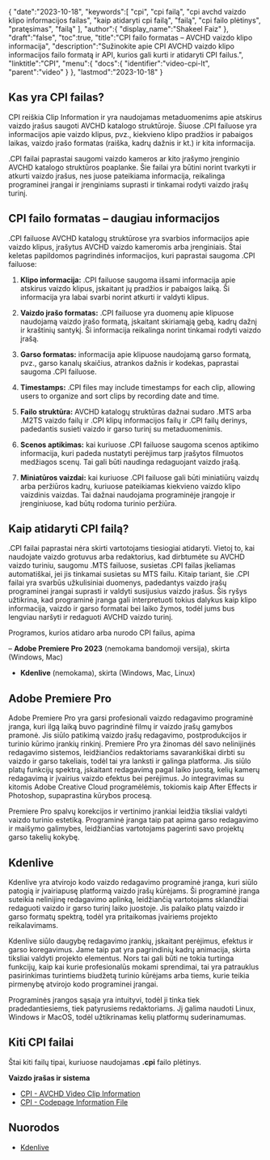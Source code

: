 {
   "date":"2023-10-18",
   "keywords":[
"cpi",
"cpi failą",
"cpi avchd vaizdo klipo informacijos failas",
"kaip atidaryti cpi failą",
"failą",
"cpi failo plėtinys",
"pratęsimas",
"failą"
],
   "author":{
      "display_name":"Shakeel Faiz"
},
   "draft":"false",
   "toc":true,
   "title":"CPI failo formatas – AVCHD vaizdo klipo informacija",
   "description":"Sužinokite apie CPI AVCHD vaizdo klipo informacijos failo formatą ir API, kurios gali kurti ir atidaryti CPI failus.",
   "linktitle":"CPI",
   "menu":{
      "docs":{
         "identifier":"video-cpi-lt",
         "parent":"video"
}
},
   "lastmod":"2023-10-18"
}

## Kas yra CPI failas?

CPI reiškia Clip Information ir yra naudojamas metaduomenims apie atskirus vaizdo įrašus saugoti AVCHD katalogo struktūroje. Šiuose .CPI failuose yra informacijos apie vaizdo klipus, pvz., kiekvieno klipo pradžios ir pabaigos laikas, vaizdo įrašo formatas (raiška, kadrų dažnis ir kt.) ir kita informacija.

.CPI failai paprastai saugomi vaizdo kameros ar kito įrašymo įrenginio AVCHD katalogo struktūros poaplanke. Šie failai yra būtini norint tvarkyti ir atkurti vaizdo įrašus, nes juose pateikiama informacija, reikalinga programinei įrangai ir įrenginiams suprasti ir tinkamai rodyti vaizdo įrašų turinį.

## CPI failo formatas – daugiau informacijos

.CPI failuose AVCHD katalogų struktūrose yra svarbios informacijos apie vaizdo klipus, įrašytus AVCHD vaizdo kameromis arba įrenginiais. Štai keletas papildomos pagrindinės informacijos, kuri paprastai saugoma .CPI failuose:

1.  **Klipo informacija:** .CPI failuose saugoma išsami informacija apie atskirus vaizdo klipus, įskaitant jų pradžios ir pabaigos laiką. Ši informacija yra labai svarbi norint atkurti ir valdyti klipus.
    
2.  **Vaizdo įrašo formatas:** .CPI failuose yra duomenų apie klipuose naudojamą vaizdo įrašo formatą, įskaitant skiriamąją gebą, kadrų dažnį ir kraštinių santykį. Ši informacija reikalinga norint tinkamai rodyti vaizdo įrašą.
    
3.  **Garso formatas:** informacija apie klipuose naudojamą garso formatą, pvz., garso kanalų skaičius, atrankos dažnis ir kodekas, paprastai saugoma .CPI failuose.
    
4.  **Timestamps:** .CPI files may include timestamps for each clip, allowing users to organize and sort clips by recording date and time.
    
5.  **Failo struktūra:** AVCHD katalogų struktūras dažnai sudaro .MTS arba .M2TS vaizdo failų ir .CPI klipų informacijos failų ir .CPI failų derinys, padedantis susieti vaizdo ir garso turinį su metaduomenimis.
    
6.  **Scenos aptikimas:** kai kuriuose .CPI failuose saugoma scenos aptikimo informacija, kuri padeda nustatyti perėjimus tarp įrašytos filmuotos medžiagos scenų. Tai gali būti naudinga redaguojant vaizdo įrašą.
    
7.  **Miniatūros vaizdai:** kai kuriuose .CPI failuose gali būti miniatiūrų vaizdų arba peržiūros kadrų, kuriuose pateikiamas kiekvieno vaizdo klipo vaizdinis vaizdas. Tai dažnai naudojama programinėje įrangoje ir įrenginiuose, kad būtų rodoma turinio peržiūra.
    
## Kaip atidaryti CPI failą?

.CPI failai paprastai nėra skirti vartotojams tiesiogiai atidaryti. Vietoj to, kai naudojate vaizdo grotuvus arba redaktorius, kad dirbtumėte su AVCHD vaizdo turiniu, saugomu .MTS failuose, susietas .CPI failas įkeliamas automatiškai, jei jis tinkamai susietas su MTS failu. Kitaip tariant, šie .CPI failai yra svarbūs užkulisiniai duomenys, padedantys vaizdo įrašų programinei įrangai suprasti ir valdyti susijusius vaizdo įrašus. Šis ryšys užtikrina, kad programinė įranga gali interpretuoti tokius dalykus kaip klipo informacija, vaizdo ir garso formatai bei laiko žymos, todėl jums bus lengviau naršyti ir redaguoti AVCHD vaizdo turinį.

Programos, kurios atidaro arba nurodo CPI failus, apima

– **Adobe Premiere Pro 2023** (nemokama bandomoji versija), skirta (Windows, Mac)
- **Kdenlive** (nemokama), skirta (Windows, Mac, Linux)

## Adobe Premiere Pro

Adobe Premiere Pro yra garsi profesionali vaizdo redagavimo programinė įranga, kuri ilgą laiką buvo pagrindinė filmų ir vaizdo įrašų gamybos pramonė. Jis siūlo patikimą vaizdo įrašų redagavimo, postprodukcijos ir turinio kūrimo įrankių rinkinį. Premiere Pro yra žinomas dėl savo nelinijinės redagavimo sistemos, leidžiančios redaktoriams savarankiškai dirbti su vaizdo ir garso takeliais, todėl tai yra lanksti ir galinga platforma. Jis siūlo platų funkcijų spektrą, įskaitant redagavimą pagal laiko juostą, kelių kamerų redagavimą ir įvairius vaizdo efektus bei perėjimus. Jo integravimas su kitomis Adobe Creative Cloud programėlėmis, tokiomis kaip After Effects ir Photoshop, supaprastina kūrybos procesą.

Premiere Pro spalvų korekcijos ir vertinimo įrankiai leidžia tiksliai valdyti vaizdo turinio estetiką. Programinė įranga taip pat apima garso redagavimo ir maišymo galimybes, leidžiančias vartotojams pagerinti savo projektų garso takelių kokybę.

## Kdenlive

Kdenlive yra atvirojo kodo vaizdo redagavimo programinė įranga, kuri siūlo patogią ir įvairiapusę platformą vaizdo įrašų kūrėjams. Ši programinė įranga suteikia nelinijinę redagavimo aplinką, leidžiančią vartotojams sklandžiai redaguoti vaizdo ir garso turinį laiko juostoje. Jis palaiko platų vaizdo ir garso formatų spektrą, todėl yra pritaikomas įvairiems projekto reikalavimams.

Kdenlive siūlo daugybę redagavimo įrankių, įskaitant perėjimus, efektus ir garso koregavimus. Jame taip pat yra pagrindinių kadrų animacija, skirta tiksliai valdyti projekto elementus. Nors tai gali būti ne tokia turtinga funkcijų, kaip kai kurie profesionalūs mokami sprendimai, tai yra patrauklus pasirinkimas turintiems biudžetą turinio kūrėjams arba tiems, kurie teikia pirmenybę atvirojo kodo programinei įrangai.

Programinės įrangos sąsaja yra intuityvi, todėl ji tinka tiek pradedantiesiems, tiek patyrusiems redaktoriams. Jį galima naudoti Linux, Windows ir MacOS, todėl užtikrinamas kelių platformų suderinamumas.

## Kiti CPI failai

Štai kiti failų tipai, kuriuose naudojamas **.cpi** failo plėtinys.

**Vaizdo įrašas ir sistema**
- [CPI - AVCHD Video Clip Information](/video/cpi/)
- [CPI - Codepage Information File](/system/cpi/)

## Nuorodos
* [Kdenlive](https://en.wikipedia.org/wiki/Kdenlive)


